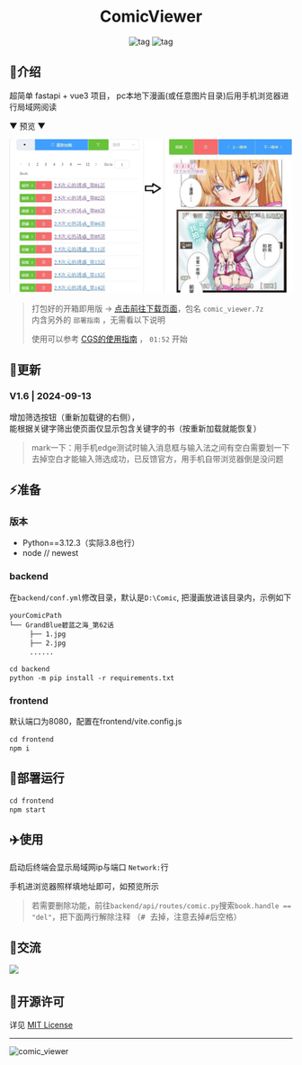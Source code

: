 <div align="center">
  <h1 id="koishi">ComicViewer</h1>
  <img src="https://img.shields.io/badge/Backend-Python3.12-green.svg?colorA=abcdef" alt="tag">
  <img src="https://img.shields.io/badge/Frontend-Vite+elementPlus-blue.svg?colorA=abcdef" alt="tag">
</div>


## 📑介绍
超简单 fastapi + vue3 项目， pc本地下漫画(或任意图片目录)后用手机浏览器进行局域网阅读


▼ 预览 ▼

![](doc/assets/comic_viewer.jpg)

> 打包好的开箱即用版 → [点击前往下载页面](https://github.com/jasoneri/comic_viewer/releases)，包名 `comic_viewer.7z`<br>
> 内含另外的 `部署指南` ，无需看以下说明
>
> 使用可以参考 [CGS的使用指南](https://www.veed.io/view/zh-CN/688ae765-2bfb-4deb-9495-32b24a273373?panel=comments) ，
> `01:52` 开始


## 📢更新

### V1.6 | 2024-09-13

增加筛选按钮（重新加载键的右侧），<br>
能根据关键字筛出使页面仅显示包含关键字的书（按重新加载就能恢复）<br>
> mark一下：用手机edge测试时输入消息框与输入法之间有空白需要划一下去掉空白才能输入筛选成功，已反馈官方，用手机自带浏览器倒是没问题

## ⚡️准备
### 版本
+ Python==3.12.3（实际3.8也行）
+ node  // newest
### backend
在`backend/conf.yml`修改目录，默认是`D:\Comic`, 把漫画放进该目录内，示例如下
```shell
yourComicPath
└── GrandBlue碧蓝之海_第62话
     ├── 1.jpg
     ├── 2.jpg
     ......
```
```shell
cd backend
python -m pip install -r requirements.txt
```

### frontend
默认端口为8080，配置在frontend/vite.config.js
```shell
cd frontend
npm i
```
## 🚀部署运行
```shell
cd frontend
npm start
```

## ✈️使用
启动后终端会显示局域网ip与端口 `Network:`行

手机进浏览器照样填地址即可，如预览所示

> 若需要删除功能，前往`backend/api/routes/comic.py`搜索`book.handle == "del"`，把下面两行解除注释
> （<kbd># </kbd>去掉，注意去掉<kbd>#</kbd>后空格）

## 💬交流
![](https://img.shields.io/badge/QQ群-437774506-blue.svg?colorA=abcopq)

## 🔰开源许可
详见 [MIT License](https://github.com/jasoneri/comic_viewer/blob/master/LICENSE)

---

![comic_viewer](https://count.getloli.com/get/@comic_viewer?theme=rule34)
